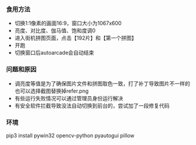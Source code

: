 
### 食用方法

- 切换1:1像素的画面16:9，窗口大小为1067x600
- 亮度、对比度、伽马值、饱和度调0
- 进入街机拼图页面，点击【192片】和【第一个拼图】
- 开跑
- 切换窗口后autoarcade会自动结束

### 问题和原因

- 调亮度等值是为了确保图片文件和拼图取色一致，打了补丁导致图片不一样的也可以选择截图替换掉refer.png
- 有些运行失败情况可以通过管理员身份运行解决
- 有安全软件拦截导致没法自动切换到前台的，尝试加了一段修复代码

### 环境

pip3 install pywin32 opencv-python pyautogui pillow
